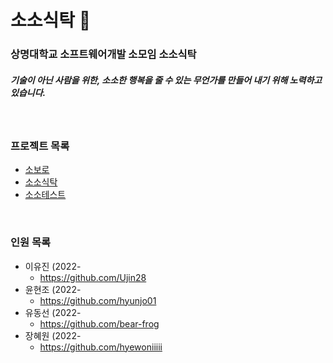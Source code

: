 # 소소식탁 :tea:

### 상명대학교 소프트웨어개발 소모임 소소식탁

##### 기술이 아닌 사람을 위한, 소소한 행복을 줄 수 있는 무언가를 만들어 내기 위해 노력하고 있습니다.

<br>

### 프로젝트 목록
- <a href="https://github.com/sosotable/sovoro">소보로</a>
- <a href="https://github.com/sosotable/ssossotable-vanilla-webapp">소소식탁</a>
- <a href="https://github.com/sosotable/ssossotest">소소테스트</a>

<br>

### 인원 목록
- 이유진 (2022-
    - https://github.com/Ujin28
- 윤현조 (2022-
    - https://github.com/hyunjo01
- 유동선 (2022-
    - https://github.com/bear-frog
- 장혜원 (2022-
    - https://github.com/hyewoniiiii
